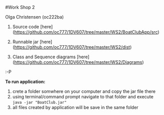 
#Work Shop 2

Olga Christensen (oc222ba)


1. Source code [here] (https://github.com/oc777/1DV607/tree/master/WS2/BoatClubApp/src)

2. Runnable jar [here] (https://github.com/oc777/1DV607/tree/master/WS2/dist)

3. Class and Sequence diagrams [here] (https://github.com/oc777/1DV607/tree/master/WS2/Diagrams)

:-P

__To run application:__  
1. crete a folder somwhere on your computer and copy the jar file there  
2. using terminal/command prompt navigate to that folder and execute  
```java -jar "BoatClub.jar" ```  
3. all files created by application will be save in the same folder
